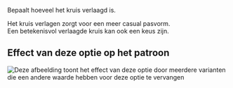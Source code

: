 Bepaalt hoeveel het kruis verlaagd is.

Het kruis verlagen zorgt voor een meer casual pasvorm.\
Een betekenisvol verlaagde kruis kan ook een keus zijn.

## Effect van deze optie op het patroon

![Deze afbeelding toont het effect van deze optie door meerdere varianten die een andere waarde hebben voor deze optie te vervangen](charlie_crotchdrop_sample.svg "Effect van deze optie op het patroon")
